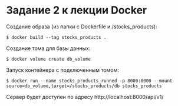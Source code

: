 # Задание 2 к лекции Docker

Создание образа (из папки с Dockerfile и /stocks_products):

```$ docker build --tag stocks_products .```

Создание тома для базы данных:

```$ docker volume create db_volume```

Запуск контейнера с подключенным томом:

```$ docker run --name stocks_products_runned -p 8000:8000 --mount source=db_volume,target=/stocks_products/db stocks_products```

Сервер будет доступен по адресу http://localhost:8000/api/v1/
